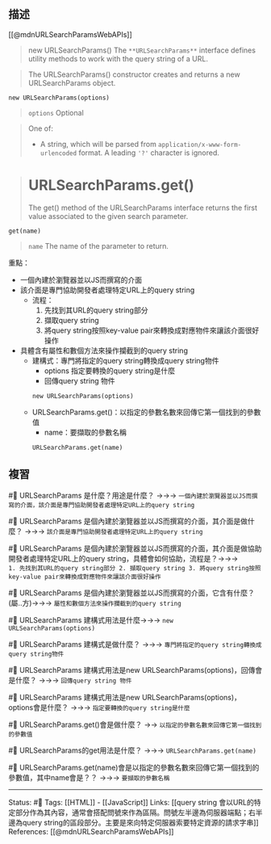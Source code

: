 ## 描述



[[@mdnURLSearchParamsWebAPIs]]
> new URLSearchParams()
> The `**URLSearchParams**` interface defines utility methods to work with the query string of a URL.


> The URLSearchParams() constructor creates and returns a new URLSearchParams object.
```
new URLSearchParams(options)
```

> `options` Optional

> One of:
> -   A string, which will be parsed from `application/x-www-form-urlencoded` format. A leading `'?'` character is ignored.

> # URLSearchParams.get()
> The get() method of the URLSearchParams interface returns the first value associated to the given search parameter.


```
get(name)
```
> `name`
> The name of the parameter to return.

重點：
- 一個內建於瀏覽器並以JS而撰寫的介面
- 該介面是專門協助開發者處理特定URL上的query string
	- 流程：
		1. 先找到其URL的query string部分
		2. 擷取query string
		3. 將query string按照key-value pair來轉換成對應物件來讓該介面很好操作
- 具體含有屬性和數個方法來操作攔截到的query string
	- 建構式：專門將指定的query string轉換成query string物件
		- options 指定要轉換的query string是什麼
		- 回傳query string 物件
		```
		new URLSearchParams(options)
	   ```
	- URLSearchParams.get()：以指定的參數名數來回傳它第一個找到的參數值
		- name：要擷取的參數名稱
		```
	  URLSearchParams.get(name)
	   ```

## 複習


#🧠 URLSearchParams 是什麼？用途是什麼？ ->->-> `一個內建於瀏覽器並以JS而撰寫的介面，該介面是專門協助開發者處理特定URL上的query string`
<!--SR:!2022-12-02,10,250-->

#🧠 URLSearchParams 是個內建於瀏覽器並以JS而撰寫的介面，其介面是做什麼？ ->->-> `該介面是專門協助開發者處理特定URL上的query string`
<!--SR:!2022-12-02,10,250-->

#🧠 URLSearchParams 是個內建於瀏覽器並以JS而撰寫的介面，其介面是做協助開發者處理特定URL上的query string，具體會如何協助，流程是？->->-> `		1. 先找到其URL的query string部分 2. 擷取query string 3. 將query string按照key-value pair來轉換成對應物件來讓該介面很好操作`
<!--SR:!2022-12-25,24,250-->

#🧠 URLSearchParams 是個內建於瀏覽器並以JS而撰寫的介面，它含有什麼？(屬..方)->->-> `屬性和數個方法來操作攔截到的query string`
<!--SR:!2022-12-25,24,250-->

#🧠  URLSearchParams 建構式用法是什麼->->-> `new URLSearchParams(options)`
<!--SR:!2022-12-26,25,250-->

#🧠 URLSearchParams 建構式是做什麼？ ->->-> `專門將指定的query string轉換成query string物件`
<!--SR:!2022-12-02,10,250-->

#🧠 URLSearchParams 建構式用法是new URLSearchParams(options)，回傳會是什麼？ ->->-> `回傳query string 物件`
<!--SR:!2022-12-02,10,250-->

#🧠 URLSearchParams 建構式用法是new URLSearchParams(options)，options會是什麼？ ->->-> `指定要轉換的query string是什麼`
<!--SR:!2022-12-27,26,250-->


#🧠 URLSearchParams.get()會是做什麼？ ->-> `以指定的參數名數來回傳它第一個找到的參數值`

#🧠 URLSearchParams的get用法是什麼？ ->->-> `URLSearchParams.get(name)`
<!--SR:!2022-12-26,25,250-->


#🧠 URLSearchParams.get(name)會是以指定的參數名數來回傳它第一個找到的參數值，其中name會是？？ ->->-> `要擷取的參數名稱`
<!--SR:!2022-12-02,10,250-->



---
Status: #🌱 
Tags: 
[[HTML]] - [[JavaScript]]
Links:
[[query string 會以URL的特定部分作為其內容，通常會搭配問號來作為區隔。問號左半邊為伺服器端點；右半邊為query string的區段部分。主要是來向特定伺服器索要特定資源的請求字串]]
References:
[[@mdnURLSearchParamsWebAPIs]]